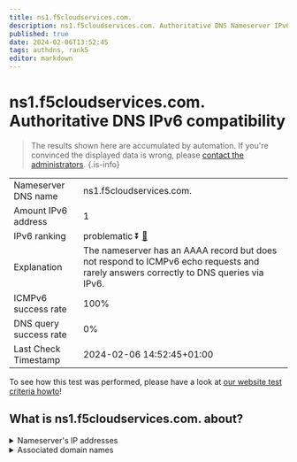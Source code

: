 ```yaml
---
title: ns1.f5cloudservices.com.
description: ns1.f5cloudservices.com. Authoritative DNS Nameserver IPv6 compatibility
published: true
date: 2024-02-06T13:52:45
tags: authdns, rank5
editor: markdown
---
```


# ns1.f5cloudservices.com. Authoritative DNS IPv6 compatibility

> The results shown here are accumulated by automation. If you're convinced the displayed data is wrong, please [contact the administrators](/howto/chat). 
{.is-info}




|   |   |
| - | - |
| Nameserver DNS name | ns1.f5cloudservices.com.
| Amount IPv6 address | 1
| IPv6 ranking | problematic :arrow_double_down: [🔗](/howto/ranking) |
| Explanation | The nameserver has an AAAA record but does not respond to ICMPv6 echo requests and rarely answers correctly to DNS queries via IPv6. |
| ICMPv6 success rate | 100%|
| DNS query success rate | 0% |
| Last Check Timestamp | 2024-02-06 14:52:45+01:00 |

To see how this test was performed, please have a look at [our website test criteria howto](/howto/testcriteria/authdns)!


## What is ns1.f5cloudservices.com. about?




<details>
<summary>Nameserver's IP addresses</summary>

2604:e180:1071::3:1

</details>



<details>
<summary>Associated domain names</summary>

www.siemens-healthineers.com

</details>
